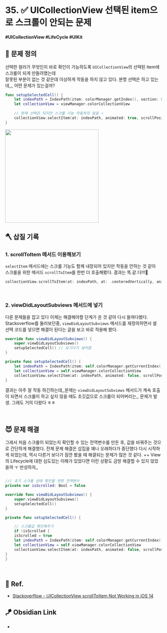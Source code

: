 # 35. ✅ UICollectionView 선택된 item으로 스크롤이 안되는 문제

#### #UICollectionView #LifeCycle #UIKit 

## 🤔 문제 정의

선택한 컬러가 무엇인지 바로 확인이 가능하도록 `UICollectionView`의 선택된 item에 스크롤이 되게 만들려했는데   
잘못된 부분이 없는 것 같은데 이상하게 작동을 하지 않고 있다. 분명 선택은 하고 있는데,,, 어떤 문제가 있는걸까?

~~~swift
func setupSelectedCell() {
    let indexPath = IndexPath(item: colorManager.getIndex(), section: 0)
    let collectionView = viewManager.colorCollectionView
    
    // 현재 선택은 되지만 스크롤 기능 작동하지 않음 ⭐️
    collectionView.selectItem(at: indexPath, animated: true, scrollPosition: .centeredVertically)
}
~~~

<img width="300" src="https://user-images.githubusercontent.com/113565086/233839746-13897bd6-a355-4391-9e73-afa0c79fad32.gif">

<br>

## 🪓 삽질 기록

### 1. scrollToItem 메서드 이용해보기

`selectItem` 메서드에는 스크롤 기능도 함께 내장되어 있지만 작동을 안하는 것 같아   
스크롤을 위한 메서드 `scrollToItem`를 한번 더 호출해봤다. 결과는 똑.같.다!!!🤬

~~~swift
collectionView.scrollToItem(at: indexPath, at: .centeredVertically, animated: true)
~~~

<br>

### 2. viewDidLayoutSubviews 메서드에 넣기

다른 문제들을 잡고 있다 이제는 해결해야할 단계가 온 것 같아 다시 들여다봤다. Stackoverflow를 둘러보던중, `viewDidLayoutSubviews` 메서드를 재정의하면서 셀 선택 코드를 넣으면 해결이 된다는 글을 보고 바로 적용해 봤다.

~~~swift
override func viewDidLayoutSubviews() {
    super.viewDidLayoutSubviews()
    setupSelectedCell() // 요기다가 넣어줌
}

private func setupSelectedCell() {
    let indexPath = IndexPath(item: self.colorManager.getCurrentIndex(), section: 0)
    let collectionView = self.viewManager.colorCollectionView
    collectionView.selectItem(at: indexPath, animated: false, scrollPosition: .centeredVertically)
}
~~~

결과는 아주 잘 작동 하긴하는데,,문제는 `viewDidLayoutSubviews` 메서드가 계속 호출이 되면서 스크롤이 하고 싶지 않을 때도 초깃값으로 스크롤이 되어버리는,, 문제가 발생. 그래도 거의 다왔다 ㅎㅎ

<br>

## 😈 문제 해결

그래서 처음 스크롤이 되었는지 확인할 수 있는 전역변수를 만든 후, 값을 바꿔주는 것으로 간단하게 해결했다. 전체 문제 해결은 삽집을 꽤나 오래하다가 중단했다 다시 시작하게 되었는데, 역시 다른거 보다가 잠깐 봤을 때 해결되는 문제가 많은 것 같다. ++ View의 Lifecycle에 대한 심도있는 이해가 있었다면 이런 상황도 금방 해결할 수 있지 않았을까 ㅜ 반성하자,,

~~~swift

/// 초기 스크롤 상태 확인을 위한 전역변수
private var isScrolled: Bool = false

override func viewDidLayoutSubviews() {
    super.viewDidLayoutSubviews()
    setupSelectedCell()
}

private func setupSelectedCell() {

    // 스크롤값 확인해주기
    if !isScrolled {
    isScrolled = true
    let indexPath = IndexPath(item: self.colorManager.getCurrentIndex(), section: 0)
    let collectionView = self.viewManager.colorCollectionView
    collectionView.selectItem(at: indexPath, animated: false, scrollPosition: .centeredVertically)
}
}
~~~

<br>

## 💌 Ref.

- [Stackoverflow - UICollectionView scrollToItem Not Working in iOS 14](https://stackoverflow.com/questions/50237180/uicollectionview-scrolltoitem-not-working-in-ios-14#comment87492844_50237180)


## 🪁 Obsidian Link
- 